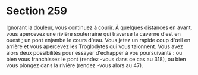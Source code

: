 # Section 259

Ignorant la douleur, vous continuez à courir. À quelques distances en avant, vous
apercevez une rivière souterraine qui traverse la caverne d'est en ouest  ; un pont enjambe
le cours d'eau. Vous jetez un rapide coup d'œil en arrière et vous apercevez les
Troglodytes qui vous talonnent. Vous avez alors deux possibilités pour essayer
d'échapper à vos poursuivants  : ou bien vous franchissez le pont (rendez -vous dans ce cas
au 318), ou bien vous plongez dans la rivière (rendez -vous alors au  47).